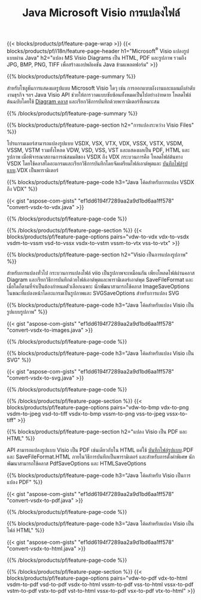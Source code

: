 ﻿---
title: Java Microsoft Visio การแปลงไฟล์
url: /th/java/conversion/
description: แปลง Microsoft Visio รูปแบบ VSDX VSX VDX VTX VSSX VSTX VSDM VSTM VSSM VDW VSD VST VSS เป็นรูปภาพ HTML และ PDF ที่มีไม่กี่บรรทัด Java รหัส
---
{{< blocks/products/pf/feature-page-wrap >}}
{{< blocks/products/pf/i18n/feature-page-header h1="Microsoft<sup>&reg;</sup> Visio แปลงรูปแบบผ่าน Java" h2="แปลง MS Visio Diagrams เป็น HTML, PDF และรูปภาพ รวมถึง JPG, BMP, PNG, TIFF เพื่อสร้างแอปพลิเคชัน Java ข้ามแพลตฟอร์ม" >}}

{{% blocks/products/pf/feature-page-summary %}}

สำหรับโซลูชันการแสดงผลรูปแบบ Microsoft Visio ใดๆ เช่น การออกแบบผังงานและแผนผังลำดับงานธุรกิจ ฯลฯ Java Visio API ช่วยให้การวาดแบบซับซ้อนทั้งหมดเป็นไปอย่างง่ายดาย โหลดไฟล์ต้นฉบับโดยใช้ [Diagram คลาส](https://apireference.aspose.com/diagram/java/com.aspose.diagram/Diagram) และเรียกวิธีการบันทึกด้วยพารามิเตอร์ที่เหมาะสม

{{% /blocks/products/pf/feature-page-summary %}}

{{% blocks/products/pf/feature-page-section h2="การแปลงระหว่าง Visio Files" %}}

โปรแกรมเมอร์สามารถแปลงรูปแบบ VSDX, VSX, VTX, VDX, VSSX, VSTX, VSDM, VSSM, VSTM รวมทั้งโหลด VDW, VSD, VSS, VST และแสดงผลเป็น PDF, HTML และรูปภาพ เมื่อพิจารณาสถานการณ์สมมติของ VSDX ถึง VDX กระบวนการคือ โหลดไฟล์ต้นทาง VSDX โดยใช้คลาสไดอะแกรมและเรียกวิธีการบันทึกโดยจัดเตรียมไฟล์เอาต์พุตและ [บันทึกไฟล์รูปแบบ](https://apireference.aspose.com/diagram/java/com.aspose.diagram/SaveFileFormat).VDX เป็นพารามิเตอร์ 

{{% blocks/products/pf/feature-page-code h3="Java โค้ดสำหรับการแปลง VSDX ถึง VDX" %}}

{{< gist "aspose-com-gists" "ef1dd6194f7289aa2a9d1bd6aa1ff578" "convert-vsdx-to-vdx.java" >}}

{{% /blocks/products/pf/feature-page-code %}}

{{% /blocks/products/pf/feature-page-section %}}
{{< blocks/products/pf/feature-page-options pairs="vdw-to-vdx vdx-to-vsdx vsdm-to-vssm vsd-to-vssx vsdx-to-vstm vssm-to-vtx vss-to-vtx" >}}

{{% blocks/products/pf/feature-page-section h2="Visio เป็นการแปลงรูปภาพ" %}}

สำหรับการแปลงทั่วไป กระบวนการแปลงไฟล์ viio เป็นรูปภาพจะเหมือนกัน เพียงโหลดไฟล์ผ่านคลาส Diagram และเรียกวิธีการบันทึกด้วยไฟล์เอาต์พุตและพารามิเตอร์เอาต์พุต SaveFileFormat และเมื่อใดก็ตามที่จำเป็นต้องกำหนดตัวเลือกเฉพาะ นักพัฒนาสามารถใช้คลาส ImageSaveOptions ในขณะที่แปลงหน้าไดอะแกรมเป็นรูปภาพและ SVGSaveOptions สำหรับการแปลง SVG

{{% blocks/products/pf/feature-page-code h3="Java โค้ดสำหรับแปลง Visio เป็นรูปแบบรูปภาพ" %}}

{{< gist "aspose-com-gists" "ef1dd6194f7289aa2a9d1bd6aa1ff578" "convert-vsdx-to-images.java" >}}

{{% /blocks/products/pf/feature-page-code %}}

{{% blocks/products/pf/feature-page-code h3="Java โค้ดสำหรับแปลง Visio เป็น SVG" %}}

{{< gist "aspose-com-gists" "ef1dd6194f7289aa2a9d1bd6aa1ff578" "convert-vsdx-to-svg.java" >}}

{{% /blocks/products/pf/feature-page-code %}}

{{% /blocks/products/pf/feature-page-section %}}
{{< blocks/products/pf/feature-page-options pairs="vdw-to-bmp vdx-to-png vsdm-to-jpeg vsd-to-tiff vsdx-to-bmp vssm-to-png vss-to-jpeg vssx-to-tiff" >}}

{{% blocks/products/pf/feature-page-section h2="แปลง Visio เป็น PDF และ HTML" %}}

API สามารถแปลงรูปแบบ Visio เป็น PDF เช่นเดียวกับใน HTML แค่ใช้ [บันทึกไฟล์รูปแบบ](https://apireference.aspose.com/diagram/java/com.aspose.diagram/SaveFileFormat).PDF และ SaveFileFormat.HTML ภายในวิธีการบันทึกเป็นพารามิเตอร์ และสำหรับการตั้งค่าพิเศษ นักพัฒนาสามารถใช้คลาส PdfSaveOptions และ HTMLSaveOptions

{{% blocks/products/pf/feature-page-code h3="Java โค้ดสำหรับ Visio เป็นการแปลง PDF" %}}

{{< gist "aspose-com-gists" "ef1dd6194f7289aa2a9d1bd6aa1ff578" "convert-vsdx-to-pdf.java" >}}

{{% /blocks/products/pf/feature-page-code %}}

{{% blocks/products/pf/feature-page-code h3="Java โค้ดสำหรับแปลง Visio เป็นไฟล์ HTML" %}}

{{< gist "aspose-com-gists" "ef1dd6194f7289aa2a9d1bd6aa1ff578" "convert-vsdx-to-html.java" >}}

{{% /blocks/products/pf/feature-page-code %}}

{{% /blocks/products/pf/feature-page-section %}}
{{< blocks/products/pf/feature-page-options pairs="vdw-to-pdf vdx-to-html vsdm-to-pdf vsd-to-pdf vsdx-to-html vssm-to-pdf vss-to-html vssx-to-pdf vstm-to-pdf vstx-to-pdf vst-to-html vssx-to-pdf vsx-to-pdf vtx-to-html" >}}